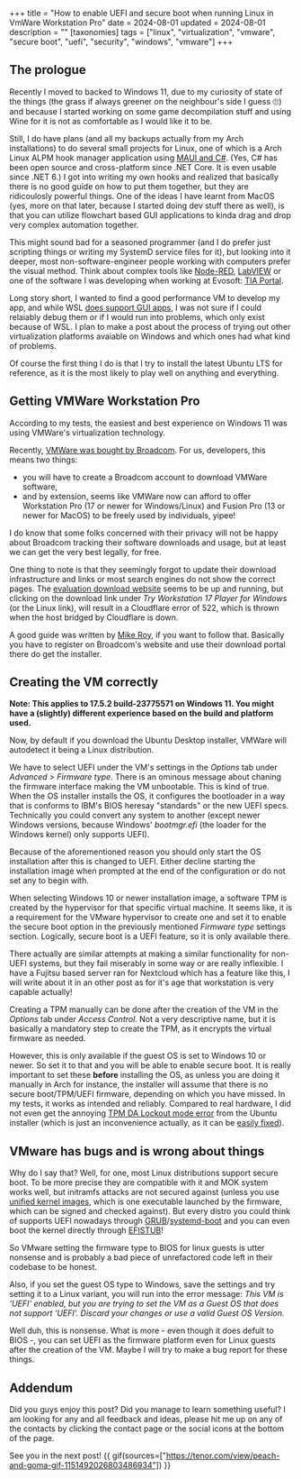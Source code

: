 +++
title = "How to enable UEFI and secure boot when running Linux in VmWare Workstation Pro"
date = 2024-08-01
updated = 2024-08-01
description = ""
[taxonomies]
tags = ["linux", "virtualization", "vmware", "secure boot", "uefi", "security", "windows", "vmware"]
+++

## The prologue

Recently I moved to backed to Windows 11, due to my curiosity of state of the things (the grass if always greener on the neighbour's side I guess 🙄) and because I started working on some game decompilation stuff and using Wine for it is not as comfortable as I would like it to be.

Still, I do have plans (and all my backups actually from my Arch installations) to do several small projects for Linux, one of which is a Arch Linux ALPM hook manager application using [MAUI and C#](https://dotnet.microsoft.com/en-us/apps/maui). (Yes, C# has been open source and cross-platform since .NET Core. It is even usable since .NET 6.) I got into writing my own hooks and realized that basically there is no good guide on how to put them together, but they are ridicoulosly powerful things. One of the ideas I have learnt from MacOS (yes, more on that later, because I started doing dev stuff there as well), is that you can utilize flowchart based GUI applications to kinda drag and drop very complex automation together.

This might sound bad for a seasoned programmer (and I do prefer just scripting things or writing my SystemD service files for it), but looking into it deeper, most non-software-engineer people working with computers prefer the visual method. Think about complex tools like [Node-RED](https://nodered.org/ "the Node-RED website"), [LabVIEW](https://www.ni.com/en/shop/labview.html "the LabVIEW website") or one of the software I was developing when working at Evosoft: [TIA Portal](https://www.siemens.com/global/en/products/automation/industry-software/automation-software/tia-portal.html "a tool for everything engineering").

Long story short, I wanted to find a good performance VM to develop my app, and while WSL [does support GUI apps](https://learn.microsoft.com/en-us/windows/wsl/tutorials/gui-apps), I was not sure if I could relaiably debug them or if I would run into problems, which only exist because of WSL. I plan to make a post about the process of trying out other virtualization platforms avaiable on Windows and which ones had what kind of problems.

Of course the first thing I do is that I try to install the latest Ubuntu LTS for reference, as it is the most likely to play well on anything and everything.

## Getting VMWare Workstation Pro

According to my tests, the easiest and best experience on Windows 11 was using VMWare's virtualization technology.

Recently, [VMWare was bought by Broadcom](https://investors.broadcom.com/news-releases/news-release-details/broadcom-completes-acquisition-vmware). For us, developers, this means two things:

* you will have to create a Broadcom account to download VMWare software,
* and by extension, seems like VMWare now can afford to offer Workstation Pro (17 or newer for Windows/Linux) and Fusion Pro (13 or newer for MacOS) to be freely used by individuals, yipee!

I do know that some folks concerned with their privacy will not be happy about Broadcom tracking their software downloads and usage, but at least we can get the very best legally, for free.

One thing to note is that they seemingly forgot to update their download infrastructure and links or most search engines do not show the correct pages. The [evaluation download website](https://www.vmware.com/info/workstation-player/evaluation) seems to be up and running, but clicking on the download link under *Try Workstation 17 Player for Windows* (or the Linux link), will result in a Cloudflare error of 522, which is thrown when the host bridged by Cloudflare is down.

A good guide was written by [Mike Roy](https://www.mikeroysoft.com/post/download-fusion-ws/), if you want to follow that. Basically you have to register on Broadcom's website and use their download portal there do get the installer.

## Creating the VM correctly

**Note: This applies to 17.5.2 build-23775571 on Windows 11. You might have a (slightly) different experience based on the build and platform used.**

Now, by default if you download the Ubuntu Desktop installer, VMWare will autodetect it being a Linux distribution.

We have to select UEFI under the VM's settings in the *Options* tab under *Advanced > Firmware type*. There is an ominous message about chaning the firmware interface making the VM unbootable. This is kind of true. When the OS installer installs the OS, it configures the bootloader in a way that is conforms to IBM's BIOS heresay "standards" or the new UEFI specs. Technically you could convert any system to another (except newer Windows versions, because Windows' *bootmgr.efi* (the loader for the Windows kernel) only supports UEFI).

Because of the aforementioned reason you should only start the OS installation after this is changed to UEFI. Either decline starting the installation image when prompted at the end of the configuration or do not set any to begin with.

When selecting Windows 10 or newer installation image, a software TPM is created by the hypervisor for that specific virtual machine. It seems like, it is a requirement for the VMware hypervisor to create one and set it to enable the secure boot option in the previously mentioned *Firmware type* settings section. Logically, secure boot is a UEFI feature, so it is only available there.

There actually are similar attempts at making a similar functionality for non-UEFI systems, but they fail miserably in some way or are really inflexible. I have a Fujitsu based server ran for Nextcloud which has a feature like this, I will write about it in an other post as for it's age that workstation is very capable actually!

Creating a TPM manually can be done after the creation of the VM in the *Options* tab under *Access Control*. Not a very descriptive name, but it is basically a mandatory step to create the TPM, as it encrypts the virtual firmware as needed.

However, this is only available if the guest OS is set to Windows 10 or newer. So set it to that and you will be able to enable secure boot. It is really important to set these **before** installing the OS, as unless you are doing it manually in Arch for instance, the installer will assume that there is no secure boot/TPM/UEFI firmware, depending on which you have missed. In my tests, it works as intended and reliably. Compared to real hardware, I did not even get the annoying [TPM DA Lockout mode error](https://superuser.com/questions/1404738/tpm-2-0-hardware-error-da-lockout-mode) from the Ubuntu installer (which is just an inconvenience actually, as it can be [easily fixed](https://ubuntu.com/core/docs/troubleshooting#heading--tpm-lockout)).

## VMware has bugs and is wrong about things

Why do I say that? Well, for one, most Linux distributions support secure boot. To be more precise they are compatible with it and MOK system works well, but initramfs attacks are not secured against (unless you use [unified kernel images](https://uapi-group.org/specifications/specs/unified_kernel_image/), which is one executable launched by the firmware, which can be signed and checked against). But every distro you could think of supports UEFI nowadays through [GRUB](https://www.gnu.org/software/grub/)/[systemd-boot](https://systemd.io/BOOT/) and you can even boot the kernel directly through [EFISTUB](https://wiki.archlinux.org/title/EFISTUB)!

So VMware setting the firmware type to BIOS for linux guests is utter nonsense and is probably a bad piece of unrefactored code left in their codebase to be honest.

Also, if you set the guest OS type to Windows, save the settings and try setting it to a Linux variant, you will run into the error message: *This VM is 'UEFI' enabled, but you are trying to set the VM as a Guest OS that does not support 'UEFI'. Discard your changes or use a valid Guest OS Version.*

Well duh, this is nonsense. What is more - even though it does defult to BIOS -, you can set UEFI as the firmware platform even for Linux guests after the creation of the VM. Maybe I will try to make a bug report for these things.

## Addendum

Did you guys enjoy this post? Did you manage to learn something useful? I am looking for any and all feedback and ideas, please hit me up on any of the contacts by clicking the contact page or the social icons at the bottom of the page.

See you in the next post!
{{ gif(sources=["https://tenor.com/view/peach-and-goma-gif-1151492026803486934"]) }}
